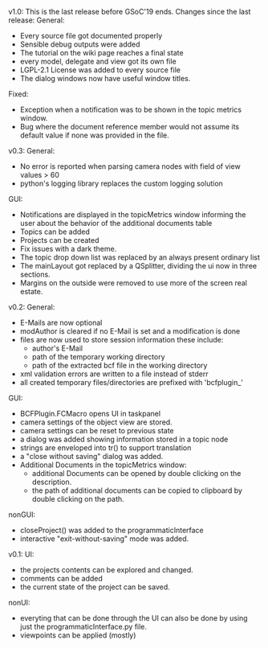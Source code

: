 v1.0:
This is the last release before GSoC'19 ends. Changes since the last release: 
General: 
  - Every source file got documented properly
  - Sensible debug outputs were added
  - The tutorial on the wiki page reaches a final state
  - every model, delegate and view got its own file
  - LGPL-2.1 License was added to every source file
  - The dialog windows now have useful window titles.

Fixed: 
  - Exception when a notification was to be shown in the topic metrics window.
  - Bug where the document reference member would not assume its default value
    if none was provided in the file. 

v0.3:
General:
  - No error is reported when parsing camera nodes with field of view values >
    60
  - python's logging library replaces the custom logging solution

GUI:
  - Notifications are displayed in the topicMetrics window informing the user
    about the behavior of the additional documents table
  - Topics can be added
  - Projects can be created
  - Fix issues with a dark theme. 
  - The topic drop down list was replaced by an always present ordinary list 
  - The mainLayout got replaced by a QSplitter, dividing the ui now in three
    sections. 
  - Margins on the outside were removed to use more of the screen real estate. 


v0.2:
General:
  - E-Mails are now optional
  - modAuthor is cleared if no E-Mail is set and a modification is done
  - files are now used to store session information these include:
    - author's E-Mail
    - path of the temporary working directory
    - path of the extracted bcf file in the working directory
  - xml validation errors are written to a file instead of stderr
  - all created temporary files/directories are prefixed with 'bcfplugin_'

GUI:
  - BCFPlugin.FCMacro opens UI in taskpanel
  - camera settings of the object view are stored.
  - camera settings can be reset to previous state
  - a dialog was added showing information stored in a topic node
  - strings are enveloped into tr() to support translation
  - a "close without saving" dialog was added. 
  - Additional Documents in the topicMetrics window:
    - additional Documents can be opened by double clicking on the description. 
    - the path of additional documents can be copied to clipboard by double
      clicking on the path.

nonGUI:
  - closeProject() was added to the programmaticInterface
  - interactive "exit-without-saving" mode was added.



v0.1: 
UI:
  - the projects contents can be explored and changed. 
  - comments can be added
  - the current state of the project can be saved. 

nonUI:
  - everyting that can be done through the UI can also be done by using just the
    programmaticInterface.py file. 
  - viewpoints can be applied (mostly)
